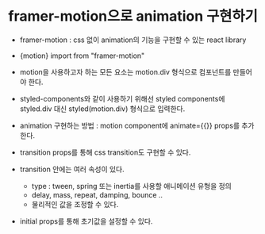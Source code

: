 # framer-motion으로 animation 구현하기

- framer-motion : css 없이 animation의 기능을 구현할 수 있는 react library
- {motion} import from "framer-motion"
- motion을 사용하고자 하는 모든 요소는 motion.div 형식으로 컴포넌트를 만들어야 한다.

- styled-components와 같이 사용하기 위해선 styled components에 styled.div 대신 styled(motion.div) 형식으로 입력한다.

- animation 구현하는 방법 : motion component에 animate={{}} props를 추가한다.
- transition props를 통해 css transition도 구현할 수 있다.
- transition 안에는 여러 속성이 있다.
  - type : tween, spring 또는 inertia를 사용할 애니메이션 유형을 정의
  - delay, mass, repeat, damping, bounce ..
  - 물리적인 값을 조정할 수 있다.
- initial props를 통해 초기값을 설정할 수 있다.

